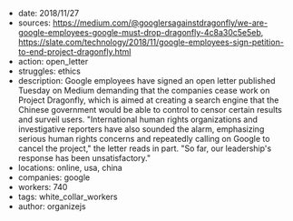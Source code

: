 - date: 2018/11/27
- sources: https://medium.com/@googlersagainstdragonfly/we-are-google-employees-google-must-drop-dragonfly-4c8a30c5e5eb, https://slate.com/technology/2018/11/google-employees-sign-petition-to-end-project-dragonfly.html
- action: open_letter
- struggles: ethics
- description: Google employees have signed an open letter published Tuesday on Medium demanding that the companies cease work on Project Dragonfly, which is aimed at creating a search engine that the Chinese government would be able to control to censor certain results and surveil users. "International human rights organizations and investigative reporters have also sounded the alarm, emphasizing serious human rights concerns and repeatedly calling on Google to cancel the project," the letter reads in part. "So far, our leadership's response has been unsatisfactory."
- locations: online, usa, china
- companies: google
- workers: 740
- tags: white_collar_workers
- author: organizejs
